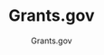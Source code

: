 ---
layout: resources-landing
title: "Grants.gov"
subtitle: "Grants.gov"
external_link: https://www.grants.gov/
filters: federal-financial-assistance coffa uniform-guidance-2-cfr-200 website federal-agency archived
fiscal_year:
---